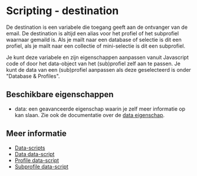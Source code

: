 # Scripting - destination

De destination is een variabele die toegang geeft aan de ontvanger van de email. 
De destination is altijd een alias voor het profiel of het subprofiel waarnaar 
gemaild is. Als je mailt naar een database of selectie is dit een profiel, 
als je mailt naar een collectie of mini-selectie is dit een subprofiel.

Je kunt deze variabele en zijn eigenschappen aanpassen vanuit Javascript 
code of door het data-object van het (sub)profiel zelf aan te passen. 
Je kunt de data van een (sub)profiel aanpassen als deze geselecteerd is 
onder "Database & Profiles".

## Beschikbare eigenschappen

* data: een geavanceerde eigenschap waarin je zelf meer informatie op kan slaan. 
Zie ook de documentatie over de [data eigenschap](./followups-scripting-data).

## Meer informatie

* [Data-scripts](./followups-scripting)
* [Data data-script](./followups-scripting-data)
* [Profile data-script](./followups-scripting-profile)
* [Subprofile data-script](./followups-scripting-subprofile)
